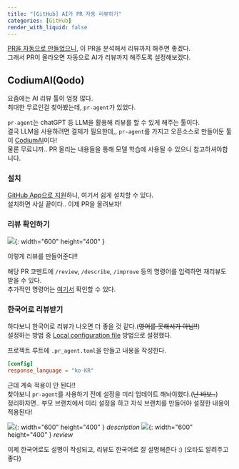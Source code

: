 ```yaml
---
title: "[GitHub] AI가 PR 자동 리뷰하기"
categories: [GitHub]
render_with_liquid: false
---
```


[PR을 자동으로 만들었으니](/posts/create-pr-automatically), 이 PR을 분석해서 리뷰까지 해주면 좋겠다.  
그래서 PR이 올라오면 자동으로 AI가 리뷰까지 해주도록 설정해보겠다.

## CodiumAI(Qodo)
요즘에는 AI 리뷰 툴이 엄청 많다.  
최대한 무료인걸 찾아봤는데, `pr-agent`가 있었다.

`pr-agent`는 chatGPT 등 LLM을 활용해 리뷰를 할 수 있게 해주는 툴이다.  
결국 LLM을 사용하려면 결제가 필요한데,, `pr-agent`를 가지고 오픈소스로 만들어둔 툴이 [CodiumAI](https://www.qodo.ai/)이다!  
물론 무료니까.. PR 올리는 내용들을 통해 모델 학습에 사용될 수 있으니 참고하셔야합니다.

### 설치
[GitHub App으로 지원](https://github.com/marketplace/codiumai-pr-agent)하니, 여기서 쉽게 설치할 수 있다.  
설치하면 사실 끝이다.. 이제 PR을 올려보자!

### 리뷰 확인하기
![](https://velog.velcdn.com/images/gingaminga/post/325433cd-31fc-43f9-8dff-64fb98230d98/image.png){: width="600" height="400" }

이렇게 리뷰를 만들어준다!!  

해당 PR 코멘트에 `/review`, `/describe`, `/improve` 등의 명령어를 입력하면 재리뷰도 받을 수 있다.  
추가적인 명령어는 [여기서](https://qodo-merge-docs.qodo.ai/tools/) 확인할 수 있다.

### 한국어로 리뷰받기
하다보니 한국어로 리뷰가 나오면 더 좋을 것 같다.(~~영어를 못해서가 아님!!~~)  
설정하는 방법 중 [Local configuration file](https://qodo-merge-docs.qodo.ai/usage-guide/configuration_options/#local-configuration-file) 방법으로 설정했다.

프로젝트 루트에 `.pr_agent.toml`을 만들고 내용을 작성한다.
```toml
[config]
response_language = "ko-KR"
```

근데 계속 적용이 안 된다!!  
찾아보니 `pr-agent`를 사용하기 전에 설정을 미리 업데이트 해놔야했다.(~~난 바보..~~)  
정리하자면.. 부모 브랜치에서 미리 설정을 하고 자식 브랜치를 만들어야 설정한 내용이 적용된다!  

![](https://velog.velcdn.com/images/gingaminga/post/9df678cb-ef50-4e88-9403-06e045c9ae2f/image.png){: width="600" height="400" }
_description_
![](https://velog.velcdn.com/images/gingaminga/post/baa90a4f-e2ac-4682-af41-e1c27a07e38e/image.png){: width="600" height="400" }
_review_

이제 한국어로도 설명이 작성되고, 리뷰도 한국어로 잘 설명해준다 :) (오타도 알려주고 좋다)